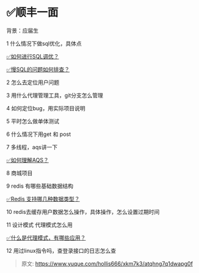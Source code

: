 # ✅顺丰一面

背景：应届生



1 什么情况下做sql优化，具体点

[✅如何进行SQL调优？](https://www.yuque.com/hollis666/xkm7k3/mgpczmz7la99dkft)



[✅慢SQL的问题如何排查？](https://www.yuque.com/hollis666/xkm7k3/zhfa5g)



2 怎么去定位用户问题

3 用什么代理管理工具，git分支怎么管理

4 如何定位bug，用实际项目说明

5 平时怎么做单体测试

6 什么情况下用get 和 post

7 多线程，aqs讲一下

[✅如何理解AQS？](https://www.yuque.com/hollis666/xkm7k3/qka9yt)

8 商城项目

9 redis 有哪些基础数据结构

[✅Redis 支持哪几种数据类型？](https://www.yuque.com/hollis666/xkm7k3/hlg4u2)

10 redis去缓存用户数据怎么操作，具体操作，怎么设置过期时间

11 设计模式 代理模式怎么用



[✅什么是代理模式，有哪些应用？](https://www.yuque.com/hollis666/xkm7k3/qrdru5gf8gb7gfur)

12 用过linux指令吗，查登录接口的日志怎么查



> 原文: <https://www.yuque.com/hollis666/xkm7k3/atqhng7q1dwapg0f>